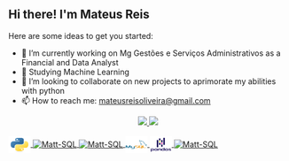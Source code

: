 ## Hi there! I'm Mateus Reis


Here are some ideas to get you started:

- 🔭 I’m currently working on Mg Gestões e Serviços Administrativos as a Financial and Data Analyst
- 🌱 Studying Machine Learning
- 👯 I’m looking to collaborate on new projects to aprimorate my abilities with python
- 📫 How to reach me: mateusreisoliveira@gmail.com

<div align="center">
  <a href="https://github.com/mattreiso">
  <img height="140em" src="https://github-readme-stats.vercel.app/api?username=mattreiso&show_icons=true&theme=cobalt&include_all_commits=true&count_private=true"/>
  <img height="140em" src="https://github-readme-stats.vercel.app/api/top-langs/?username=mattreiso&layout=compact&langs_count=7&theme=cobalt"/>
</div>
</div>
<div style="display: inline_block"><br>
  <img align="center" alt="Matt-Python" height="30" width="40" src="https://raw.githubusercontent.com/devicons/devicon/master/icons/python/python-original.svg">
  <img align="center" alt="Matt-SQL" height="30" width="40" src="https://cdn.jsdelivr.net/gh/devicons/devicon/icons/postgresql/postgresql-original-wordmark.svg">
  <img align="center" alt="Matt-SQL" height="30" width="40" src="https://cdn.jsdelivr.net/gh/devicons/devicon/icons/canva/canva-original.svg">
  <img align="center" alt="Matt-SQL" height="30" width="40" src="https://raw.githubusercontent.com/devicons/devicon/2ae2a900d2f041da66e950e4d48052658d850630/icons/mysql/mysql-original-wordmark.svg">
   <img align="center" alt="Matt-SQL" height="30" width="40" src="https://raw.githubusercontent.com/devicons/devicon/2ae2a900d2f041da66e950e4d48052658d850630/icons/pandas/pandas-original-wordmark.svg">
  <img align="center" alt="Matt-SQL" height="30" width="40" src="https://upload.wikimedia.org/wikipedia/commons/thumb/c/cf/New_Power_BI_Logo.svg/2048px-New_Power_BI_Logo.svg.png">
</div>
